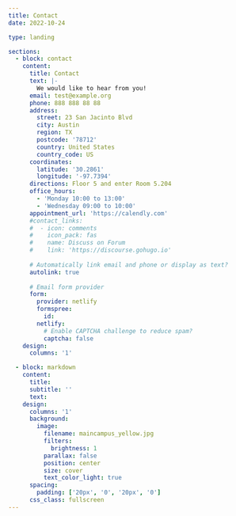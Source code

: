 ```yaml
---
title: Contact
date: 2022-10-24

type: landing

sections:
  - block: contact
    content:
      title: Contact
      text: |-
        We would like to hear from you!
      email: test@example.org
      phone: 888 888 88 88
      address:
        street: 23 San Jacinto Blvd
        city: Austin
        region: TX
        postcode: '78712'
        country: United States
        country_code: US
      coordinates:
        latitude: '30.2861'
        longitude: '-97.7394'
      directions: Floor 5 and enter Room 5.204
      office_hours:
        - 'Monday 10:00 to 13:00'
        - 'Wednesday 09:00 to 10:00'
      appointment_url: 'https://calendly.com'
      #contact_links:
      #  - icon: comments
      #    icon_pack: fas
      #    name: Discuss on Forum
      #    link: 'https://discourse.gohugo.io'
    
      # Automatically link email and phone or display as text?
      autolink: true
    
      # Email form provider
      form:
        provider: netlify
        formspree:
          id:
        netlify:
          # Enable CAPTCHA challenge to reduce spam?
          captcha: false
    design:
      columns: '1'

  - block: markdown
    content:
      title:
      subtitle: ''
      text:
    design:
      columns: '1'
      background:
        image: 
          filename: maincampus_yellow.jpg
          filters:
            brightness: 1
          parallax: false
          position: center
          size: cover
          text_color_light: true
      spacing:
        padding: ['20px', '0', '20px', '0']
      css_class: fullscreen
---
```

